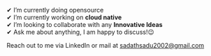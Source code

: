 



✔ I’m currently doing opensource<br>
✔ I’m currently working on  **cloud native**   <br>
✔ I’m looking to collaborate with any **Innovative Ideas**<br>
✔ Ask me about anything, I am happy to discuss!😉<br>

 Reach out to me via LinkedIn or mail at sadathsadu2002@gmail.com











